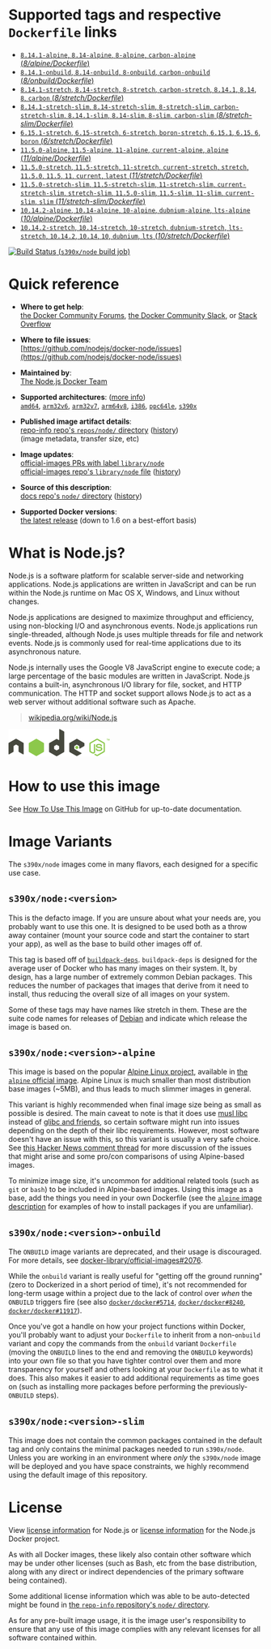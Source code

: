 <!--

********************************************************************************

WARNING:

    DO NOT EDIT "node/README.md"

    IT IS AUTO-GENERATED

    (from the other files in "node/" combined with a set of templates)

********************************************************************************

-->

# Supported tags and respective `Dockerfile` links

-	[`8.14.1-alpine`, `8.14-alpine`, `8-alpine`, `carbon-alpine` (*8/alpine/Dockerfile*)](https://github.com/nodejs/docker-node/blob/6d595cd0d4e0be708a48f0fee63dd1e29dff3b67/8/alpine/Dockerfile)
-	[`8.14.1-onbuild`, `8.14-onbuild`, `8-onbuild`, `carbon-onbuild` (*8/onbuild/Dockerfile*)](https://github.com/nodejs/docker-node/blob/6d595cd0d4e0be708a48f0fee63dd1e29dff3b67/8/onbuild/Dockerfile)
-	[`8.14.1-stretch`, `8.14-stretch`, `8-stretch`, `carbon-stretch`, `8.14.1`, `8.14`, `8`, `carbon` (*8/stretch/Dockerfile*)](https://github.com/nodejs/docker-node/blob/6d595cd0d4e0be708a48f0fee63dd1e29dff3b67/8/stretch/Dockerfile)
-	[`8.14.1-stretch-slim`, `8.14-stretch-slim`, `8-stretch-slim`, `carbon-stretch-slim`, `8.14.1-slim`, `8.14-slim`, `8-slim`, `carbon-slim` (*8/stretch-slim/Dockerfile*)](https://github.com/nodejs/docker-node/blob/594f25e585bfcebaa150e4650d3de5cbd51a1e55/8/stretch-slim/Dockerfile)
-	[`6.15.1-stretch`, `6.15-stretch`, `6-stretch`, `boron-stretch`, `6.15.1`, `6.15`, `6`, `boron` (*6/stretch/Dockerfile*)](https://github.com/nodejs/docker-node/blob/50ee09688e28b138b1454a74deaa710d558b6b58/6/stretch/Dockerfile)
-	[`11.5.0-alpine`, `11.5-alpine`, `11-alpine`, `current-alpine`, `alpine` (*11/alpine/Dockerfile*)](https://github.com/nodejs/docker-node/blob/33feb454563058f4d543149956dee373c7b938e4/11/alpine/Dockerfile)
-	[`11.5.0-stretch`, `11.5-stretch`, `11-stretch`, `current-stretch`, `stretch`, `11.5.0`, `11.5`, `11`, `current`, `latest` (*11/stretch/Dockerfile*)](https://github.com/nodejs/docker-node/blob/33feb454563058f4d543149956dee373c7b938e4/11/stretch/Dockerfile)
-	[`11.5.0-stretch-slim`, `11.5-stretch-slim`, `11-stretch-slim`, `current-stretch-slim`, `stretch-slim`, `11.5.0-slim`, `11.5-slim`, `11-slim`, `current-slim`, `slim` (*11/stretch-slim/Dockerfile*)](https://github.com/nodejs/docker-node/blob/33feb454563058f4d543149956dee373c7b938e4/11/stretch-slim/Dockerfile)
-	[`10.14.2-alpine`, `10.14-alpine`, `10-alpine`, `dubnium-alpine`, `lts-alpine` (*10/alpine/Dockerfile*)](https://github.com/nodejs/docker-node/blob/3e539e6925a524bf4fda47ea33ed33d0d4fb0e20/10/alpine/Dockerfile)
-	[`10.14.2-stretch`, `10.14-stretch`, `10-stretch`, `dubnium-stretch`, `lts-stretch`, `10.14.2`, `10.14`, `10`, `dubnium`, `lts` (*10/stretch/Dockerfile*)](https://github.com/nodejs/docker-node/blob/3e539e6925a524bf4fda47ea33ed33d0d4fb0e20/10/stretch/Dockerfile)

[![Build Status](https://doi-janky.infosiftr.net/job/multiarch/job/s390x/job/node/badge/icon) (`s390x/node` build job)](https://doi-janky.infosiftr.net/job/multiarch/job/s390x/job/node/)

# Quick reference

-	**Where to get help**:  
	[the Docker Community Forums](https://forums.docker.com/), [the Docker Community Slack](https://blog.docker.com/2016/11/introducing-docker-community-directory-docker-community-slack/), or [Stack Overflow](https://stackoverflow.com/search?tab=newest&q=docker)

-	**Where to file issues**:  
	[https://github.com/nodejs/docker-node/issues](https://github.com/nodejs/docker-node/issues)

-	**Maintained by**:  
	[The Node.js Docker Team](https://github.com/nodejs/docker-node)

-	**Supported architectures**: ([more info](https://github.com/docker-library/official-images#architectures-other-than-amd64))  
	[`amd64`](https://hub.docker.com/r/amd64/node/), [`arm32v6`](https://hub.docker.com/r/arm32v6/node/), [`arm32v7`](https://hub.docker.com/r/arm32v7/node/), [`arm64v8`](https://hub.docker.com/r/arm64v8/node/), [`i386`](https://hub.docker.com/r/i386/node/), [`ppc64le`](https://hub.docker.com/r/ppc64le/node/), [`s390x`](https://hub.docker.com/r/s390x/node/)

-	**Published image artifact details**:  
	[repo-info repo's `repos/node/` directory](https://github.com/docker-library/repo-info/blob/master/repos/node) ([history](https://github.com/docker-library/repo-info/commits/master/repos/node))  
	(image metadata, transfer size, etc)

-	**Image updates**:  
	[official-images PRs with label `library/node`](https://github.com/docker-library/official-images/pulls?q=label%3Alibrary%2Fnode)  
	[official-images repo's `library/node` file](https://github.com/docker-library/official-images/blob/master/library/node) ([history](https://github.com/docker-library/official-images/commits/master/library/node))

-	**Source of this description**:  
	[docs repo's `node/` directory](https://github.com/docker-library/docs/tree/master/node) ([history](https://github.com/docker-library/docs/commits/master/node))

-	**Supported Docker versions**:  
	[the latest release](https://github.com/docker/docker-ce/releases/latest) (down to 1.6 on a best-effort basis)

# What is Node.js?

Node.js is a software platform for scalable server-side and networking applications. Node.js applications are written in JavaScript and can be run within the Node.js runtime on Mac OS X, Windows, and Linux without changes.

Node.js applications are designed to maximize throughput and efficiency, using non-blocking I/O and asynchronous events. Node.js applications run single-threaded, although Node.js uses multiple threads for file and network events. Node.js is commonly used for real-time applications due to its asynchronous nature.

Node.js internally uses the Google V8 JavaScript engine to execute code; a large percentage of the basic modules are written in JavaScript. Node.js contains a built-in, asynchronous I/O library for file, socket, and HTTP communication. The HTTP and socket support allows Node.js to act as a web server without additional software such as Apache.

> [wikipedia.org/wiki/Node.js](https://en.wikipedia.org/wiki/Node.js)

![logo](https://raw.githubusercontent.com/docker-library/docs/01c12653951b2fe592c1f93a13b4e289ada0e3a1/node/logo.png)

# How to use this image

See [How To Use This Image](https://github.com/nodejs/docker-node/blob/master/README.md#how-to-use-this-image) on GitHub for up-to-date documentation.

# Image Variants

The `s390x/node` images come in many flavors, each designed for a specific use case.

## `s390x/node:<version>`

This is the defacto image. If you are unsure about what your needs are, you probably want to use this one. It is designed to be used both as a throw away container (mount your source code and start the container to start your app), as well as the base to build other images off of.

This tag is based off of [`buildpack-deps`](https://hub.docker.com/_/buildpack-deps/). `buildpack-deps` is designed for the average user of Docker who has many images on their system. It, by design, has a large number of extremely common Debian packages. This reduces the number of packages that images that derive from it need to install, thus reducing the overall size of all images on your system.

Some of these tags may have names like stretch in them. These are the suite code names for releases of [Debian](https://wiki.debian.org/DebianReleases) and indicate which release the image is based on.

## `s390x/node:<version>-alpine`

This image is based on the popular [Alpine Linux project](http://alpinelinux.org), available in [the `alpine` official image](https://hub.docker.com/_/alpine). Alpine Linux is much smaller than most distribution base images (~5MB), and thus leads to much slimmer images in general.

This variant is highly recommended when final image size being as small as possible is desired. The main caveat to note is that it does use [musl libc](http://www.musl-libc.org) instead of [glibc and friends](http://www.etalabs.net/compare_libcs.html), so certain software might run into issues depending on the depth of their libc requirements. However, most software doesn't have an issue with this, so this variant is usually a very safe choice. See [this Hacker News comment thread](https://news.ycombinator.com/item?id=10782897) for more discussion of the issues that might arise and some pro/con comparisons of using Alpine-based images.

To minimize image size, it's uncommon for additional related tools (such as `git` or `bash`) to be included in Alpine-based images. Using this image as a base, add the things you need in your own Dockerfile (see the [`alpine` image description](https://hub.docker.com/_/alpine/) for examples of how to install packages if you are unfamiliar).

## `s390x/node:<version>-onbuild`

The `ONBUILD` image variants are deprecated, and their usage is discouraged. For more details, see [docker-library/official-images#2076](https://github.com/docker-library/official-images/issues/2076).

While the `onbuild` variant is really useful for "getting off the ground running" (zero to Dockerized in a short period of time), it's not recommended for long-term usage within a project due to the lack of control over *when* the `ONBUILD` triggers fire (see also [`docker/docker#5714`](https://github.com/docker/docker/issues/5714), [`docker/docker#8240`](https://github.com/docker/docker/issues/8240), [`docker/docker#11917`](https://github.com/docker/docker/issues/11917)).

Once you've got a handle on how your project functions within Docker, you'll probably want to adjust your `Dockerfile` to inherit from a non-`onbuild` variant and copy the commands from the `onbuild` variant `Dockerfile` (moving the `ONBUILD` lines to the end and removing the `ONBUILD` keywords) into your own file so that you have tighter control over them and more transparency for yourself and others looking at your `Dockerfile` as to what it does. This also makes it easier to add additional requirements as time goes on (such as installing more packages before performing the previously-`ONBUILD` steps).

## `s390x/node:<version>-slim`

This image does not contain the common packages contained in the default tag and only contains the minimal packages needed to run `s390x/node`. Unless you are working in an environment where *only* the `s390x/node` image will be deployed and you have space constraints, we highly recommend using the default image of this repository.

# License

View [license information](https://github.com/nodejs/node/blob/master/LICENSE) for Node.js or [license information](https://github.com/nodejs/docker-node/blob/master/LICENSE) for the Node.js Docker project.

As with all Docker images, these likely also contain other software which may be under other licenses (such as Bash, etc from the base distribution, along with any direct or indirect dependencies of the primary software being contained).

Some additional license information which was able to be auto-detected might be found in [the `repo-info` repository's `node/` directory](https://github.com/docker-library/repo-info/tree/master/repos/node).

As for any pre-built image usage, it is the image user's responsibility to ensure that any use of this image complies with any relevant licenses for all software contained within.

